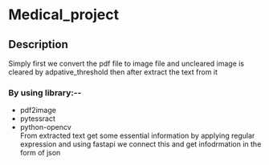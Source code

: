 # Medical_project
## Description <br>
Simply first we convert the pdf file to image file and uncleared image is cleared by adpative_threshold then after extract the text from it<br>
### By using library:--<br>
   * pdf2image
   * pytessract
   * python-opencv<br>
From extracted text get some essential information by applying regular expression and using fastapi we connect this and get infodrmation in the form of json
